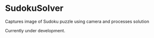 SudokuSolver
============

Captures image of Sudoku puzzle using camera and processes solution

Currently under development.
